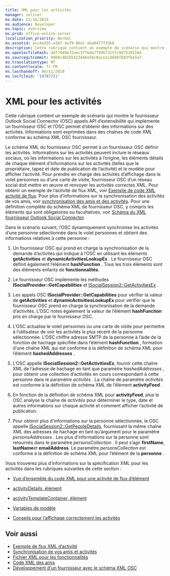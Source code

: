 ```yaml
---
title: XML pour les activités
manager: soliver
ms.date: 11/16/2014
ms.audience: Developer
ms.topic: overview
ms.prod: office-online-server
localization_priority: Normal
ms.assetid: acc4a555-a3bf-4a79-86dc-aba6477733b8
description: Cette rubrique contient un exemple de scénario qui montre le fournisseur Outlook Social Connector (OSC) appels API d’extensibilité qui implémente un fournisseur OSC et l’OSC permet d’obtenir des informations sur des activités. Informations sont exprimées dans des chaînes de code XML conforme au schéma XML OSC fournisseur.
ms.openlocfilehash: 44f74d9e72eec3ff6da7f9967315fc9d75191584
ms.sourcegitcommit: 9d60cd82b5413446e5bc8ace2cd689f683fb41a7
ms.translationtype: MT
ms.contentlocale: fr-FR
ms.lasthandoff: 06/11/2018
ms.locfileid: "19787721"
---
```

# <a name="xml-for-activities"></a>XML pour les activités

Cette rubrique contient un exemple de scénario qui montre le fournisseur Outlook Social Connector (OSC) appels API d’extensibilité qui implémente un fournisseur OSC et l’OSC permet d’obtenir des informations sur des activités. Informations sont exprimées dans des chaînes de code XML conforme au schéma XML OSC fournisseur.
  
Le schéma XML du fournisseur OSC permet à un fournisseur OSC définir les activités. Informations sur les activités peuvent inclure le réseaux sociaux, où les informations sur les activités à l’origine, les éléments détails de chaque élément d’informations sur les activités (telles que le propriétaire, tapez et date de publication de l’activité) et le modèle pour afficher l’activité. Pour prendre en charge des activités d’affichage dans le volet personnes ou d’une carte de visite, fournisseur OSC d’un réseau social doit mettre en œuvre et renvoyer les activités correctes XML. Pour obtenir un exemple de l’activité de flux XML, voir [Exemple de code XML activité de flux](activity-feed-xml-example.md). Pour plus d’informations sur la synchronisation des activités de vos amis, voir [synchronisation des amis et des activités](synchronizing-friends-and-activities.md). Pour une définition complète du schéma XML de fournisseur OSC, y compris les éléments qui sont obligatoires ou facultatives, voir [Schéma du XML fournisseur Outlook Social Connector](outlook-social-connector-provider-xml-schema.md). 
  
Dans le scénario suivant, l’OSC dynamiquement synchronise les activités d’une personne sélectionnée dans le volet personnes et obtient des informations relatives à cette personne :
  
1. Un fournisseur OSC qui prend en charge la synchronisation de la demande d’activités qui indique à l’OSC en utilisant les éléments **getActivities** et **dynamicActivitiesLookupEx** . Le fournisseur OSC définit également l’élément **hashFunction** . Tous les trois éléments sont des éléments enfants de **fonctionnalités**. 
    
2. Le fournisseur OSC implémente les méthodes **ISocialProvider::GetCapabilities** et [ISocialSession2::GetActivitiesEx](isocialsession2-getactivitiesex.md) . 
    
3. Les appels OSC **ISocialProvider::GetCapabilities** pour vérifier la valeur de **getActivities** et **dynamicActivitiesLookupEx** pour vérifier que le fournisseur OSC prend en charge la synchronisation de la demande d’activités. L’OSC notes également la valeur de l’élément **hashFunction** pris en charge par le fournisseur OSC. 
    
4. L’OSC actualise le volet personnes ou une carte de visite pour permettre à l’utilisateur de voir les activités le plus récent de la personne sélectionnée. L’OSC chiffre adresse SMTP de la personne à l’aide de la fonction de hachage spécifiée dans l’élément **hashFunction** , formation d’une chaîne XML qui est conforme à la définition de schéma XML pour l’élément **hashedAddresses** . 
    
5. L’OSC appelle **ISocialSession2::GetActivitiesEx**, fournir cette chaîne XML de l’adresse de hachage en tant que paramètre _hashedAddresses_ , pour obtenir une collection d’activités en cours correspondant à cette personne dans le paramètre _activités_ . La chaîne de paramètre _activités_ est conforme à la définition de schéma XML de l’élément **activityFeed** . 
    
6. En fonction de la définition de schéma XML pour **activityFeed**, plus le OSC analyse la chaîne de _activités_ pour déterminer le type, date et autres informations sur chaque activité et comment afficher l’activité de publication. 
    
7. Pour obtenir plus d’informations sur la personne sélectionnée, le OSC appelle [ISocialSession2::GetPeopleDetails](isocialsession2-getpeopledetails.md), fournissant la même chaîne XML des adresses de hachage en tant qu’argument pour le paramètre _personsAddresses_ . Les plus d’informations sur la personne sont retournés dans le paramètre _personsCollection_ . Il peut s’agir **firstName**, **lastName**et **emailAddress**. Le paramètre _personsCollection_ est conforme à la définition de schéma XML pour l’élément de la **personne** . 
    
Vous trouverez plus d’informations sur la spécification XML pour les activités dans les rubriques suivantes de cette section :
  
- [Vue d’ensemble du code XML pour une activité de flux d’élément](overview-of-xml-for-an-activity-feed-item.md)
    
- [activityDetails, élément](activitydetails-element.md)
    
- [activityTemplateContainer, élément](activitytemplatecontainer-element.md)
    
- [Variables de modèle](template-variables.md)
    
- [Conseils pour l’affichage correctement les activités](guidelines-for-properly-displaying-activities.md)
    
## <a name="see-also"></a>Voir aussi

- [Exemple de flux XML d’activité](activity-feed-xml-example.md)  
- [Synchronisation de vos amis et activités](synchronizing-friends-and-activities.md) 
- [Fichier XML pour les fonctionnalités](xml-for-capabilities.md)  
- [Code XML des amis](xml-for-friends.md)
- [Développement d'un fournisseur avec le schéma XML OSC](developing-a-provider-with-the-osc-xml-schema.md)

